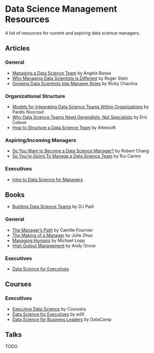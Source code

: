 # Data Science Management Resources
A list of resources for current and aspiring data science managers.

## Articles

### General
* [Managing a Data Science Team](https://hbr.org/2018/10/managing-a-data-science-team) by Angela Bassa
* [Why Managing Data Scientists Is Different](https://sloanreview.mit.edu/article/why-managing-data-scientists-is-different/) by Roger Stein
* [Growing Data Scientists Into Manager Roles](https://blog.dominodatalab.com/growing-data-scientists-manager-roles/) by Ricky Chachra

### Organizational Structure
* [Models for Integrating Data Science Teams Within Organizations](https://medium.com/@djpardis/models-for-integrating-data-science-teams-within-organizations-7c5afa032ebd) by Pardis Noorzad
* [Why Data Science Teams Need Generalists, Not Specialists](https://hbr.org/2019/03/why-data-science-teams-need-generalists-not-specialists) by Eric Colson
* [How to Structure a Data Science Team](https://www.altexsoft.com/blog/datascience/how-to-structure-data-science-team-key-models-and-roles/) by Altexsoft

### Aspiring/Incoming Managers
* [So You Want to Become a Data Science Manager?](https://medium.com/deliberate-data-science/so-you-want-become-a-data-science-manager-4ff9544e6827) by Robert Chang
* [So You’re Going To Manage a Data Science Team](https://towardsdatascience.com/so-youre-going-to-manage-a-data-science-team-31f075809ffd) by Rui Carmo

### Executives
* [Intro to Data Science for Managers](https://www.kdnuggets.com/2018/11/intro-data-science-managers.html)

## Books

* [Building Data Science Teams](http://www.datascienceassn.org/sites/default/files/Building%20Data%20Science%20Teams.pdf) by DJ Patil

### General
* [The Manager’s Path](https://www.amazon.com/Managers-Path-Leaders-Navigating-Growth/dp/1491973897) by Camille Fournier
* [The Making of a Manager](https://www.amazon.com/dp/B079WNPRL2/) by Julie Zhuo
* [Managing Humans](https://www.amazon.com/Managing-Humans-Humorous-Software-Engineering/dp/1430243147) by Michael Lopp
* [High Output Management](https://www.amazon.com/High-Output-Management-Andrew-Grove/dp/0679762884) by Andy Grove

### Executives
* [Data Science for Executives](https://www.amazon.com/Data-Science-Executives-Leveraging-Intelligence-ebook/dp/B07JBBNJQW)


## Courses

### Executives
* [Executive Data Science](https://www.coursera.org/specializations/executive-data-science) by Coursera
* [Data Science for Executives](https://www.edx.org/professional-certificate/data-science-executives) by edX
* [Data Science for Business Leaders](https://www.datacamp.com/courses/data-science-for-managers) by DataCamp

## Talks

TODO
